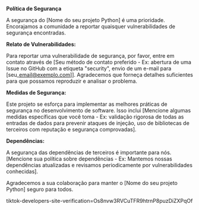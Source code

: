 **Política de Segurança**

A segurança do [Nome do seu projeto Python] é uma prioridade. Encorajamos a comunidade a reportar quaisquer vulnerabilidades de segurança encontradas.

**Relato de Vulnerabilidades:**

Para reportar uma vulnerabilidade de segurança, por favor, entre em contato através de [Seu método de contato preferido - Ex: abertura de uma Issue no GitHub com a etiqueta "security", envio de um e-mail para [seu\_email@exemplo.com]]. Agradecemos que forneça detalhes suficientes para que possamos reproduzir e analisar o problema.

**Medidas de Segurança:**

Este projeto se esforça para implementar as melhores práticas de segurança no desenvolvimento de software. Isso inclui [Mencione algumas medidas específicas que você toma - Ex: validação rigorosa de todas as entradas de dados para prevenir ataques de injeção, uso de bibliotecas de terceiros com reputação e segurança comprovadas].

**Dependências:**

A segurança das dependências de terceiros é importante para nós. [Mencione sua política sobre dependências - Ex: Mantemos nossas dependências atualizadas e revisamos periodicamente por vulnerabilidades conhecidas].

Agradecemos a sua colaboração para manter o [Nome do seu projeto Python] seguro para todos.

tiktok-developers-site-verification=Os8nvw3RVCuTFR9htrnP8puzDiZXPqOf
